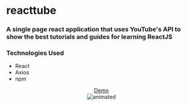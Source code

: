 # reacttube
### A single page react application that uses YouTube's API to show the best tutorials and guides for learning ReactJS

### Technologies Used
- React
- Axios
- npm

<p align="center">
    <a href="https://ts-reacttube.netlify.app/">Demo</a><br>
    <img src="https://media.giphy.com/media/lMXTU3yiM6mMkvo6lt/giphy.gif" alt="animated">
<p>